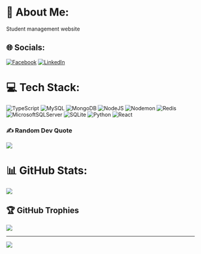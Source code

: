 # 💫 About Me:
Student management website


## 🌐 Socials:
[![Facebook](https://img.shields.io/badge/Facebook-%231877F2.svg?logo=Facebook&logoColor=white)](https://www.facebook.com/profile.php?id=100035137874604) [![LinkedIn](https://img.shields.io/badge/LinkedIn-%230077B5.svg?logo=linkedin&logoColor=white)](https://www.linkedin.com/in/tu-tran-26736a235/) 

# 💻 Tech Stack:
![TypeScript](https://img.shields.io/badge/typescript-%23007ACC.svg?style=for-the-badge&logo=typescript&logoColor=white) ![MySQL](https://img.shields.io/badge/mysql-4479A1.svg?style=for-the-badge&logo=mysql&logoColor=white) ![MongoDB](https://img.shields.io/badge/MongoDB-%234ea94b.svg?style=for-the-badge&logo=mongodb&logoColor=white) ![NodeJS](https://img.shields.io/badge/node.js-6DA55F?style=for-the-badge&logo=node.js&logoColor=white) ![Nodemon](https://img.shields.io/badge/NODEMON-%23323330.svg?style=for-the-badge&logo=nodemon&logoColor=%BBDEAD) ![Redis](https://img.shields.io/badge/redis-%23DD0031.svg?style=for-the-badge&logo=redis&logoColor=white) ![MicrosoftSQLServer](https://img.shields.io/badge/Microsoft%20SQL%20Server-CC2927?style=for-the-badge&logo=microsoft%20sql%20server&logoColor=white) ![SQLite](https://img.shields.io/badge/sqlite-%2307405e.svg?style=for-the-badge&logo=sqlite&logoColor=white) ![Python](https://img.shields.io/badge/python-3670A0?style=for-the-badge&logo=python&logoColor=ffdd54) ![React](https://img.shields.io/badge/react-%2320232a.svg?style=for-the-badge&logo=react&logoColor=%2361DAFB)

### ✍️ Random Dev Quote
![](https://quotes-github-readme.vercel.app/api?type=horizontal&theme=radical)


# 📊 GitHub Stats:
<!-- ![](https://github-readme-stats.vercel.app/api?username=someoneudonknow&theme=dark&hide_border=false&include_all_commits=false&count_private=true)<br/>
![](https://github-readme-streak-stats.herokuapp.com/?user=someoneudonknow&theme=dark&hide_border=false)<br/> -->
![](https://github-readme-stats.vercel.app/api/top-langs/?username=someoneudonknow&theme=dark&hide_border=false&include_all_commits=false&count_private=false&layout=compact)

## 🏆 GitHub Trophies
![](https://github-profile-trophy.vercel.app/?username=someoneudonknow&theme=radical&no-frame=false&no-bg=true&margin-w=4)



---
[![](https://visitcount.itsvg.in/api?id=someoneudonknow&icon=0&color=0)](https://visitcount.itsvg.in)

<!-- Proudly created with GPRM ( https://gprm.itsvg.in ) -->
